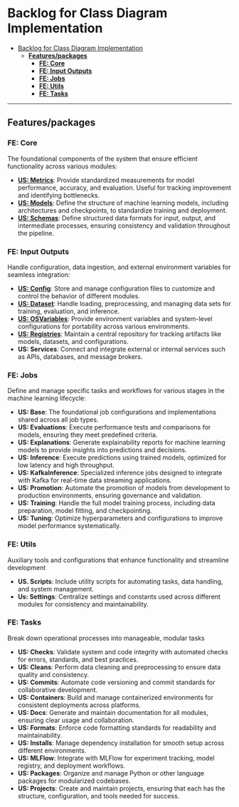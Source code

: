 # Backlog for Class Diagram Implementation

- [Backlog for Class Diagram Implementation](#backlog-for-class-diagram-implementation)
  - [**Features/packages**](#featurespackages)
    - [**FE: Core**](#fe-core)
    - [**FE: Input Outputs**](#fe-input-outputs)
    - [**FE: Jobs**](#fe-jobs)
    - [**FE: Utils**](#fe-utils)
    - [**FE: Tasks**](#fe-tasks)

---

## **Features/packages**

### **FE: Core**

   The foundational components of the system that ensure efficient functionality across various modules:

- **[US: Metrics](Metrics_stories.md)**: Provide standardized measurements for model performance, accuracy, and evaluation. Useful for tracking improvement and identifying bottlenecks.
- **[US: Models](Models_stories.md)**: Define the structure of machine learning models, including architectures and checkpoints, to standardize training and deployment.
- **[US: Schemas](Schemas_stories.md)**: Define structured data formats for input, output, and intermediate processes, ensuring consistency and validation throughout the pipeline.

### **FE: Input Outputs**

 Handle configuration, data ingestion, and external environment variables for seamless integration:

- **[US: Config](Configs_stories.md)**: Store and manage configuration files to customize and control the behavior of different modules.
- **[US: Dataset](Datasets_stories.md)**: Handle loading, preprocessing, and managing data sets for training, evaluation, and inference.
- **[US: OSVariables](OSvariables_stories.md)**: Provide environment variables and system-level configurations for portability across various environments.
- **[US: Registries](Regristries_stories.md)**: Maintain a central repository for tracking artifacts like models, datasets, and configurations.
- **US: Services**: Connect and integrate external or internal services such as APIs, databases, and message brokers.

### **FE: Jobs**

   Define and manage specific tasks and workflows for various stages in the machine learning lifecycle:

- **US: Base**: The foundational job configurations and implementations shared across all job types.
- **US: Evaluations**: Execute performance tests and comparisons for models, ensuring they meet predefined criteria.
- **US: Explanations**: Generate explainability reports for machine learning models to provide insights into predictions and decisions.
- **US: Inference**: Execute predictions using trained models, optimized for low latency and high throughput.
- **US: KafkaInference**: Specialized inference jobs designed to integrate with Kafka for real-time data streaming applications.
- **US: Promotion**: Automate the promotion of models from development to production environments, ensuring governance and validation.
- **US: Training**: Handle the full model training process, including data preparation, model fitting, and checkpointing.
- **US: Tuning**: Optimize hyperparameters and configurations to improve model performance systematically.

### **FE: Utils**

Auxiliary tools and configurations that enhance functionality and streamline development

- **US. Scripts**: Include utility scripts for automating tasks, data handling, and system management.
- **Us: Settings**: Centralize settings and constants used across different modules for consistency and maintainability.

### **FE: Tasks**

Break down operational processes into manageable, modular tasks

- **US: Checks**: Validate system and code integrity with automated checks for errors, standards, and best practices.
- **US: Cleans**: Perform data cleaning and preprocessing to ensure data quality and consistency.
- **US: Commits**: Automate code versioning and commit standards for collaborative development.
- **US: Containers**: Build and manage containerized environments for consistent deployments across platforms.
- **US: Docs**: Generate and maintain documentation for all modules, ensuring clear usage and collaboration.
- **US: Formats**: Enforce code formatting standards for readability and maintainability.
- **US: Installs**: Manage dependency installation for smooth setup across different environments.
- **US: MLFlow**: Integrate with MLFlow for experiment tracking, model registry, and deployment workflows.
- **US: Packages**: Organize and manage Python or other language packages for modularized codebases.
- **US: Projects**: Create and maintain projects, ensuring that each has the structure, configuration, and tools needed for success.
